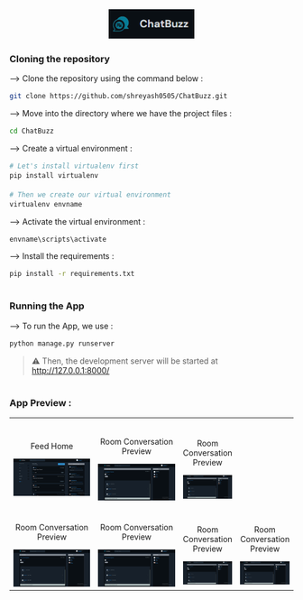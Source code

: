 <div align="center">
<img width="30%" src="pics/logo.png">
</div>

### Cloning the repository

--> Clone the repository using the command below :
```bash
git clone https://github.com/shreyash0505/ChatBuzz.git

```

--> Move into the directory where we have the project files : 
```bash
cd ChatBuzz

```

--> Create a virtual environment :
```bash
# Let's install virtualenv first
pip install virtualenv

# Then we create our virtual environment
virtualenv envname

```

--> Activate the virtual environment :
```bash
envname\scripts\activate

```

--> Install the requirements :
```bash
pip install -r requirements.txt

```

#

### Running the App

--> To run the App, we use :
```bash
python manage.py runserver

```

> ⚠ Then, the development server will be started at http://127.0.0.1:8000/

#

### App Preview :

<table width="150%" > 
<tr>
<td width="50%">      
&nbsp; 
<br>
<p align="center">
  Feed Home
</p>
<img src="pics/feed_home.png">
</td> 
<td width="50%">
<br>
<p align="center">
  Room Conversation Preview
</p>
<img src="pics/room.png">
</td>
  <td width="50%">
<br>
<p align="center">
  Room Conversation Preview
</p>
<img src="pics/room.png">  
</td>
</tr>
<tr>
  <td width="50%">
<br>
<p align="center">
  Room Conversation Preview
</p>
<img src="pics/room.png">  
</td>
  <td width="50%">
<br>
<p align="center">
  Room Conversation Preview
</p>
<img src="pics/room.png">  
</td>
  <td width="50%">
<br>
<p align="center">
  Room Conversation Preview
</p>
<img src="pics/room.png">  
</td>
  <td width="50%">
<br>
<p align="center">
  Room Conversation Preview
</p>
<img src="pics/room.png">  
</td>
</tr>
</table>




